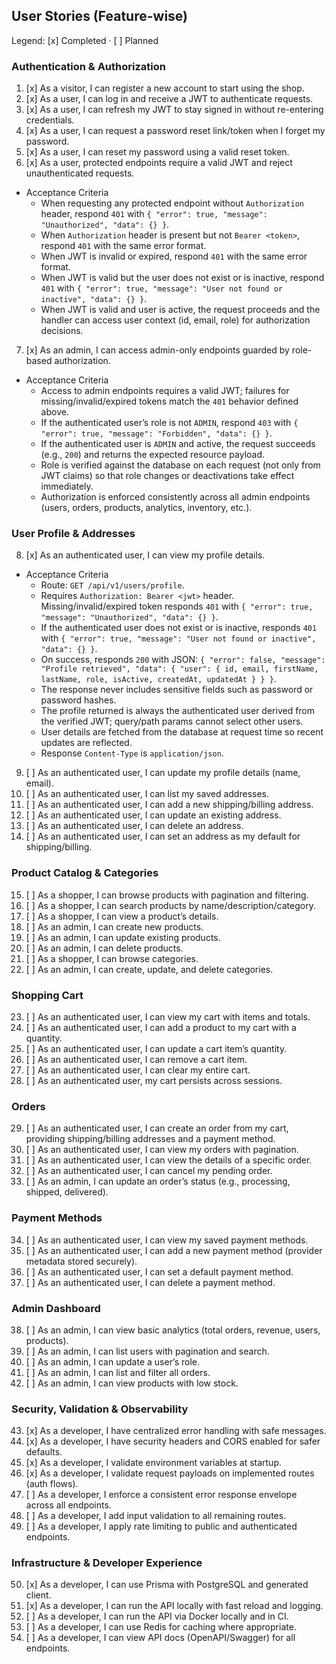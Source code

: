 ## User Stories (Feature-wise)

Legend: [x] Completed · [ ] Planned

### Authentication & Authorization
1. [x] As a visitor, I can register a new account to start using the shop.
2. [x] As a user, I can log in and receive a JWT to authenticate requests.
3. [x] As a user, I can refresh my JWT to stay signed in without re-entering credentials.
4. [x] As a user, I can request a password reset link/token when I forget my password.
5. [x] As a user, I can reset my password using a valid reset token.
6. [x] As a user, protected endpoints require a valid JWT and reject unauthenticated requests.
  - Acceptance Criteria
    - When requesting any protected endpoint without `Authorization` header, respond `401` with `{ "error": true, "message": "Unauthorized", "data": {} }`.
    - When `Authorization` header is present but not `Bearer <token>`, respond `401` with the same error format.
    - When JWT is invalid or expired, respond `401` with the same error format.
    - When JWT is valid but the user does not exist or is inactive, respond `401` with `{ "error": true, "message": "User not found or inactive", "data": {} }`.
    - When JWT is valid and user is active, the request proceeds and the handler can access user context (id, email, role) for authorization decisions.
7. [x] As an admin, I can access admin-only endpoints guarded by role-based authorization.
  - Acceptance Criteria
    - Access to admin endpoints requires a valid JWT; failures for missing/invalid/expired tokens match the `401` behavior defined above.
    - If the authenticated user’s role is not `ADMIN`, respond `403` with `{ "error": true, "message": "Forbidden", "data": {} }`.
    - If the authenticated user is `ADMIN` and active, the request succeeds (e.g., `200`) and returns the expected resource payload.
    - Role is verified against the database on each request (not only from JWT claims) so that role changes or deactivations take effect immediately.
    - Authorization is enforced consistently across all admin endpoints (users, orders, products, analytics, inventory, etc.).

### User Profile & Addresses
8. [x] As an authenticated user, I can view my profile details.
  - Acceptance Criteria
    - Route: `GET /api/v1/users/profile`.
    - Requires `Authorization: Bearer <jwt>` header. Missing/invalid/expired token responds `401` with `{ "error": true, "message": "Unauthorized", "data": {} }`.
    - If the authenticated user does not exist or is inactive, responds `401` with `{ "error": true, "message": "User not found or inactive", "data": {} }`.
    - On success, responds `200` with JSON: `{ "error": false, "message": "Profile retrieved", "data": { "user": { id, email, firstName, lastName, role, isActive, createdAt, updatedAt } } }`.
    - The response never includes sensitive fields such as password or password hashes.
    - The profile returned is always the authenticated user derived from the verified JWT; query/path params cannot select other users.
    - User details are fetched from the database at request time so recent updates are reflected.
    - Response `Content-Type` is `application/json`.
9. [ ] As an authenticated user, I can update my profile details (name, email).
10. [ ] As an authenticated user, I can list my saved addresses.
11. [ ] As an authenticated user, I can add a new shipping/billing address.
12. [ ] As an authenticated user, I can update an existing address.
13. [ ] As an authenticated user, I can delete an address.
14. [ ] As an authenticated user, I can set an address as my default for shipping/billing.

### Product Catalog & Categories
15. [ ] As a shopper, I can browse products with pagination and filtering.
16. [ ] As a shopper, I can search products by name/description/category.
17. [ ] As a shopper, I can view a product’s details.
18. [ ] As an admin, I can create new products.
19. [ ] As an admin, I can update existing products.
20. [ ] As an admin, I can delete products.
21. [ ] As a shopper, I can browse categories.
22. [ ] As an admin, I can create, update, and delete categories.

### Shopping Cart
23. [ ] As an authenticated user, I can view my cart with items and totals.
24. [ ] As an authenticated user, I can add a product to my cart with a quantity.
25. [ ] As an authenticated user, I can update a cart item’s quantity.
26. [ ] As an authenticated user, I can remove a cart item.
27. [ ] As an authenticated user, I can clear my entire cart.
28. [ ] As an authenticated user, my cart persists across sessions.

### Orders
29. [ ] As an authenticated user, I can create an order from my cart, providing shipping/billing addresses and a payment method.
30. [ ] As an authenticated user, I can view my orders with pagination.
31. [ ] As an authenticated user, I can view the details of a specific order.
32. [ ] As an authenticated user, I can cancel my pending order.
33. [ ] As an admin, I can update an order’s status (e.g., processing, shipped, delivered).

### Payment Methods
34. [ ] As an authenticated user, I can view my saved payment methods.
35. [ ] As an authenticated user, I can add a new payment method (provider metadata stored securely).
36. [ ] As an authenticated user, I can set a default payment method.
37. [ ] As an authenticated user, I can delete a payment method.

### Admin Dashboard
38. [ ] As an admin, I can view basic analytics (total orders, revenue, users, products).
39. [ ] As an admin, I can list users with pagination and search.
40. [ ] As an admin, I can update a user’s role.
41. [ ] As an admin, I can list and filter all orders.
42. [ ] As an admin, I can view products with low stock.

### Security, Validation & Observability
43. [x] As a developer, I have centralized error handling with safe messages.
44. [x] As a developer, I have security headers and CORS enabled for safer defaults.
45. [x] As a developer, I validate environment variables at startup.
46. [x] As a developer, I validate request payloads on implemented routes (auth flows).
47. [ ] As a developer, I enforce a consistent error response envelope across all endpoints.
48. [ ] As a developer, I add input validation to all remaining routes.
49. [ ] As a developer, I apply rate limiting to public and authenticated endpoints.

### Infrastructure & Developer Experience
50. [x] As a developer, I can use Prisma with PostgreSQL and generated client.
51. [x] As a developer, I can run the API locally with fast reload and logging.
52. [ ] As a developer, I can run the API via Docker locally and in CI.
53. [ ] As a developer, I can use Redis for caching where appropriate.
54. [ ] As a developer, I can view API docs (OpenAPI/Swagger) for all endpoints.


